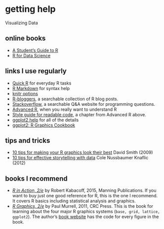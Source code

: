 
# getting help

Visualizing Data

## online books

  - [A Student’s Guide to
    R](https://github.com/ProjectMOSAIC/LittleBooks/blob/master/StudentGuide/MOSAIC-StudentGuide.pdf)
  - [R for Data Science](http://r4ds.had.co.nz/)

## links I use regularly

  - [Quick R](http://www.statmethods.net/) for everyday R tasks  
  - [R Markdown](http://rmarkdown.rstudio.com/) for syntax help  
  - [knitr options](http://yihui.name/knitr/options/)
  - [R-bloggers](https://www.r-bloggers.com/), a searchable collection
    of R blog posts.
  - [Stackoverflow](http://stackoverflow.com/questions/tagged/r), a
    searchable Q\&A website for programming questions.
  - [Advanced R](http://adv-r.had.co.nz/), when you really want to
    understand R
  - [Style guide for readable code](http://adv-r.had.co.nz/Style.html),
    a chapter from Advanced R above.
  - [ggplot2 help](http://docs.ggplot2.org/current/index.html) for all
    of the details
  - [ggplot2: R Graphics Cookbook](http://www.cookbook-r.com/Graphs/)

## tips and tricks

  - [10 tips for making your R graphics look their
    best](http://blog.revolutionanalytics.com/2009/01/10-tips-for-making-your-r-graphics-look-their-best.html)
    David Smith (2009)
  - [10 tips for effective storytelling with
    data](http://www.storytellingwithdata.com/blog/2012/11/celebrating-almost-100-posts-with-10?rq=storytelling)
    Cole Nussbaumer Knaflic (2012)

## books I recommend

  - [*R in
    Action, 2/e*](https://www.manning.com/books/r-in-action-second-edition)
    by Robert Kabacoff, 2015, Manning Publications. If you want to buy
    just one good reference for R, this is the one I recommend. It
    covers R basics including statistical analysis and graphics.
  - [*R
    Graphics, 2/e*](https://www.crcpress.com/R-Graphics-Second-Edition/Murrell/p/book/9781439831762)
    by Paul Murrell, 2011, CRC Press. This is the book for learning
    about the four major R graphics systems (`base, grid, lattice,
    ggplot2`). The author’s [book
    website](https://www.stat.auckland.ac.nz/~paul/RG2e/) has the code
    for every figure in the book.
